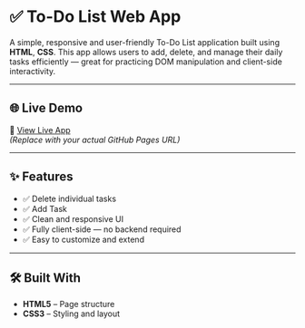 # ✅ To-Do List Web App

A simple, responsive and user-friendly To-Do List application built using **HTML**, **CSS**. This app allows users to add, delete, and manage their daily tasks efficiently — great for practicing DOM manipulation and client-side interactivity.

---

## 🌐 Live Demo

🔗 [View Live App](https://yourusername.github.io/todo-list/)  
*(Replace with your actual GitHub Pages URL)*

---

## ✨ Features

- ✅ Delete individual tasks
- ✅ Add Task 
- ✅ Clean and responsive UI
- ✅ Fully client-side — no backend required
- ✅ Easy to customize and extend

---

## 🛠️ Built With

- **HTML5** – Page structure
- **CSS3** – Styling and layout




